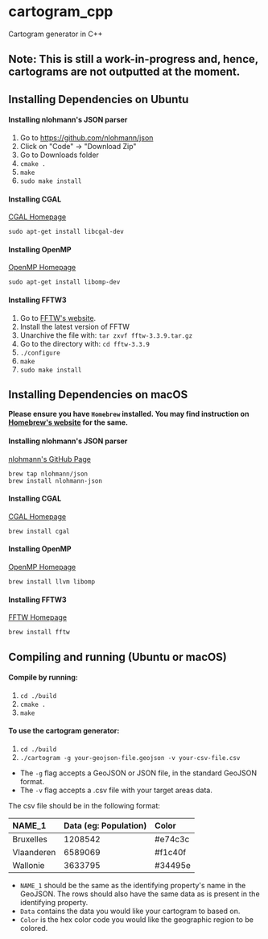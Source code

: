 # cartogram_cpp
Cartogram generator in C++

## Note: This is still a work-in-progress and, hence, cartograms are not outputted at the moment.

## Installing Dependencies on Ubuntu

#### Installing nlohmann's JSON parser
1. Go to https://github.com/nlohmann/json
2. Click on "Code" -> "Download Zip"
3. Go to Downloads folder
4. `cmake .`
5. `make`
6. `sudo make install`

#### Installing CGAL

[CGAL Homepage](https://www.cgal.org/)

`sudo apt-get install libcgal-dev`

#### Installing OpenMP

[OpenMP Homepage](https://www.openmp.org/)

`sudo apt-get install libomp-dev`


#### Installing FFTW3
1. Go to [FFTW's website](http://www.fftw.org/download.html "FFTW Downloads Page").
2. Install the latest version of FFTW
3. Unarchive the file with: `tar zxvf fftw-3.3.9.tar.gz`
4. Go to the directory with: `cd fftw-3.3.9`
5. `./configure`
6. `make`
7. `sudo make install`

## Installing Dependencies on macOS

**Please ensure you have `Homebrew` installed. You may find instruction on [Homebrew's website](https://brew.sh "Homebrew Home Page") for the same.**

#### Installing nlohmann's JSON parser

[nlohmann's GitHub Page](https://github.com/nlohmann/json)

```
brew tap nlohmann/json
brew install nlohmann-json
```


#### Installing CGAL

[CGAL Homepage](https://www.cgal.org/)

`brew install cgal`

#### Installing OpenMP

[OpenMP Homepage](https://www.openmp.org/)

`brew install llvm libomp`


#### Installing FFTW3

[FFTW Homepage](http://www.fftw.org)

`brew install fftw`

## Compiling and running (Ubuntu or macOS)

#### Compile by running:

1. `cd ./build`
2. `cmake .`
3. `make`

#### To use the cartogram generator:

1. `cd ./build`
2. `./cartogram -g your-geojson-file.geojson -v your-csv-file.csv`


- The `-g` flag accepts a GeoJSON or JSON file, in the standard GeoJSON format.
- The `-v` flag accepts a .csv file with your target areas data.

The csv file should be in the following format:

| NAME_1        | Data (eg: Population)| Color   |
| :------------ |:---------------------| :-------|
| Bruxelles     | 1208542              | #e74c3c |
| Vlaanderen    | 6589069              | #f1c40f |
| Wallonie      | 3633795              | #34495e |

- `NAME_1` should be the same as the identifying property's name in the GeoJSON. The rows should also have the same data as is present in the identifying property.
- `Data` contains the data you would like your cartogram to based on.
- `Color` is the hex color code you would like the geographic region to be colored.
